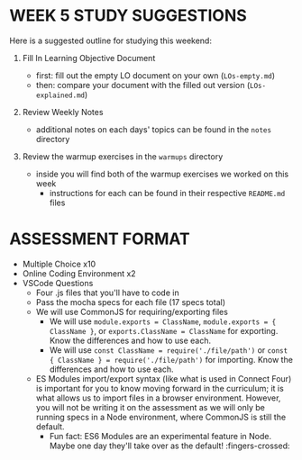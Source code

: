 # WEEK 5 STUDY SUGGESTIONS

Here is a suggested outline for studying this weekend:

1. Fill In Learning Objective Document
	 - first: fill out the empty LO document on your own (`LOs-empty.md`)
	 - then: compare your document with the filled out version (`LOs-explained.md`)


2. Review Weekly Notes
   - additional notes on each days' topics can be found in the `notes` directory


3. Review the warmup exercises in the `warmups` directory
   - inside you will find both of the warmup exercises we worked on this week
	 - instructions for each can be found in their respective `README.md` files




# ASSESSMENT FORMAT

  - Multiple Choice x10
  - Online Coding Environment x2
  - VSCode Questions
    - Four .js files that you'll have to code in
    - Pass the mocha specs for each file (17 specs total)
    - We will use CommonJS for requiring/exporting files
      - We will use `module.exports = ClassName`, `module.exports = { ClassName }`, or `exports.ClassName = ClassName` for exporting. Know the differences and how to use each.
      - We will use `const ClassName = require('./file/path')` or `const { ClassName } = require('./file/path')` for importing. Know the differences and how to use each.
    - ES Modules import/export syntax (like what is used in Connect Four) is important for you to know moving forward in the curriculum; it is what allows us to import files in a browser environment. However, you will not be writing it on the assessment as we will only be running specs in a Node environment, where CommonJS is still the default.
      - Fun fact: ES6 Modules are an experimental feature in Node. Maybe one day they'll take over as the default! :fingers-crossed:
